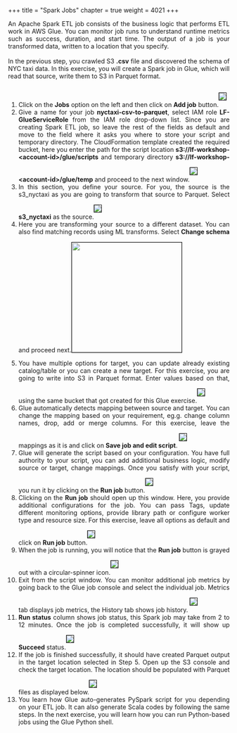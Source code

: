 +++
title = "Spark Jobs"
chapter = true
weight = 4021
+++

<div style="text-align: justify">
    An Apache Spark ETL job consists of the business logic that performs ETL work in AWS Glue. You can monitor job runs to understand runtime metrics such as success, duration, and start time. The output of a job is your transformed data, written to a location that you specify.
    <br/><br/>In the previous step, you crawled S3 <b>.csv</b> file and discovered the schema of NYC taxi data. In this exercise, you will create a Spark job in Glue, which will read that source, write them to S3 in Parquet format.
    <ol>
        <li>Click on the <b>Jobs</b> option on the left and then click on <b>Add job</b> button.<img src="/images/gluejob1.png" style="margin:15px 0px; border:1px solid black"/></li>
        <li>Give a name for your job <b>nyctaxi-csv-to-parquet</b>, select IAM role <b>LF-GlueServiceRole</b> from the IAM role drop-down list. Since you are creating Spark ETL job, so leave the rest of the fields as default and move to the field where it asks you where to store your script and temporary directory. The CloudFormation template created the required bucket, here you enter the path for the script location <b>s3://lf-workshop-&lt;account-id&gt;/glue/scripts</b> and temporary directory <b>s3://lf-workshop-&lt;account-id&gt;/glue/temp</b> and proceed to the next window.<img src="/images/gluejob2.png" style="margin:15px 0px; border:1px solid black"/></li>
        <li>In this section, you define your source. For you, the source is the s3_nyctaxi as you are going to transform that source to Parquet. Select <b>s3_nyctaxi</b> as the source.<img src="/images/gluejob3.png" style="margin:15px 0px; border:1px solid black"/></li>
        <li>Here you are transforming your source to a different dataset. You can also find matching records using ML transforms. Select <b>Change schema</b> and proceed next.<img src="/images/gluejob4.png" style="margin:15px 0px; border:1px solid black; height:250px;"/></li>
        <li>You have multiple options for target, you can update already existing catalog/table or you can create a new target. For this exercise, you are going to write into S3 in Parquet format. Enter values based on that, using the same bucket that got created for this Glue exercise.<img src="/images/gluejob5.png" style="margin:15px 0px; border:1px solid black"/></li>
        <li>Glue automatically detects mapping between source and target. You can change the mapping based on your requirement, eg.g. change column names, drop, add or merge columns. For this exercise, leave the mappings as it is and click on <b>Save job and edit script</b>. <img src="/images/gluejob6.png" style="margin:15px 0px; border:1px solid black"/></li>
        <li>Glue will generate the script based on your configuration. You have full authority to your script, you can add additional business logic, modify source or target, change mappings. Once you satisfy with your script, you run it by clicking on the <b>Run job</b> button.<img src="/images/gluejob7.png" style="margin:15px 0px; border:1px solid black"/></li>
        <li>Clicking on the <b>Run job</b> should open up this window. Here, you provide additional configurations for the job. You can pass Tags, update different monitoring options, provide library path or configure worker type and resource size. For this exercise, leave all options as default and click on <b>Run job</b> button.<img src="/images/gluejob8.png" style="margin:15px 0px; border:1px solid black"/></li>
        <li>When the job is running, you will notice that the <b>Run job</b> button is grayed out with a circular-spinner icon.<img src="/images/gluejob9.png" style="margin:15px 0px; border:1px solid black"/></li>
        <li>Exit from the script window. You can monitor additional job metrics by going back to the Glue job console and select the individual job. Metrics tab displays job metrics, the History tab shows job history. <img src="/images/gluejob10.png" style="margin:15px 0px; border:1px solid black"/></li>
        <li><b>Run status</b> column shows job status, this Spark job may take from 2 to 12 minutes. Once the job is completed successfully, it will show up <b>Succeed</b> status.<img src="/images/gluejob11.png" style="margin:15px 0px; border:1px solid black"/></li>
        <li>If the job is finished successfully, it should have created Parquet output in the target location selected in Step 5. Open up the S3 console and check the target location. The location should be populated with Parquet files as displayed below.<img src="/images/gluejob12.png" style="margin:15px 0px; border:1px solid black"/></li>
        <li>You learn how Glue auto-generates PySpark script for you depending on your ETL job. It can also generate Scala codes by following the same steps. In the next exercise, you will learn how you can run Python-based jobs using the Glue Python shell.</li>
    </ol>
</div>
